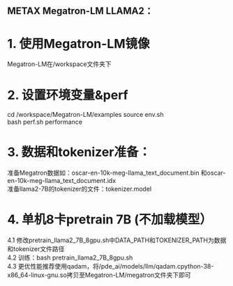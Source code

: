 ## METAX Megatron-LM LLAMA2：

# 1. 使用Megatron-LM镜像
Megatron-LM在/workspace文件夹下

# 2. 设置环境变量&perf
cd /workspace/Megatron-LM/examples
source env.sh  
bash perf.sh performance


# 3. 数据和tokenizer准备：
准备Megatron数据如：oscar-en-10k-meg-llama_text_document.bin 和oscar-en-10k-meg-llama_text_document.idx    
准备llama2-7B的tokenizer的文件：tokenizer.model  

# 4. 单机8卡pretrain 7B (不加载模型）
4.1 修改pretrain_llama2_7B_8gpu.sh中DATA_PATH和TOKENIZER_PATH为数据和tokenizer文件路径  
4.2 训练：bash pretrain_llama2_7B_8gpu.sh  
4.3 更优性能推荐使用qadam，将/pde_ai/models/llm/qadam.cpython-38-x86_64-linux-gnu.so拷贝至Megatron-LM/megatron文件夹下即可
